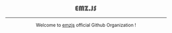 <!-- align="center" -->
<div align="center">
<img src="https://raw.githubusercontent.com/emzjs/.github/main/profile/banner.png" height="25px">
  
-------
  
Welcome to [emzjs](https://npmjs.com/emz) official Github Organization !
</div>
